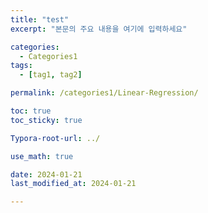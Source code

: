 ```yaml
---
title: "test"
excerpt: "본문의 주요 내용을 여기에 입력하세요"

categories:
  - Categories1
tags:
  - [tag1, tag2]

permalink: /categories1/Linear-Regression/

toc: true
toc_sticky: true

Typora-root-url: ../

use_math: true

date: 2024-01-21
last_modified_at: 2024-01-21

---
```


# 